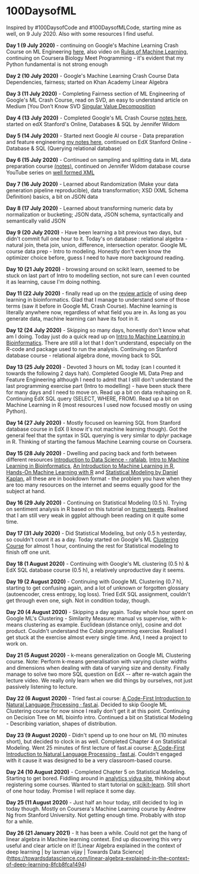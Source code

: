 # 100DaysofML

Inspired by #100DaysofCode and #100DaysofMLCode, starting mine as well, on 9 July 2020.
Also with some resources I find useful.

**Day 1 (9 July 2020)** - continuing on Google's Machine Learning Crash Course on ML Engineering [here](https://developers.google.com/machine-learning), also video on [Rules of Machine Learning](https://developers.google.com/machine-learning/guides/rules-of-ml), continuing on Coursera Biology Meet Programming - it's evident that my Python fundamental is not strong enough

**Day 2 (10 July 2020)** - Google's Machine Learning Crash Course Data Dependencies, fairness; started on Khan Academy Linear Algebra

**Day 3 (11 July 2020)** - Completing Fairness section of ML Engineering of Google's ML Crash Course, read on SVD, an easy to understand article on Medium [You Don’t Know SVD [Singular Value Decomposition](https://towardsdatascience.com/svd-8c2f72e264f)

**Day 4 (13 July 2020)** - Completed Google's ML Crash Course [notes here](https://github.com/ThymeLy/100DaysofML/blob/master/studyNotes/googleML_part3.md), started on edX Stanford's Online, Databases & SQL by Jennifer Widom

**Day 5 (14 July 2020)** - Started next Google AI course - Data preparation and feature engineering [my notes here](github.com/ThymeLy/100DaysofML/blob/master/studyNotes/MLdataprep.md), continued on EdX Stanford Online - Database & SQL (Querying relational database)

**Day 6 (15 July 2020)** - Continued on sampling and splitting data in ML data preparation course [(notes)](https://github.com/ThymeLy/100DaysofML/blob/master/studyNotes/sampling_splitting_data.md), continued on Jennifer Widom database course YouTube series on [well formed XML](https://www.youtube.com/watch?v=aR9aO4o52Eg&list=PLEAYkSg4uSQ0ML-cQSErtoTk2KrUzSZ2c&index=5)  

**Day 7 (16 July 2020)** - Learned about Randomization (Make your data generation pipeline reproducible), data transformation; XSD (XML Schema Definition) basics, a bit on JSON data

**Day 8 (17 July 2020)** - Learned about transforming numeric data by normalization or bucketing; JSON data, JSON schema, syntactically and semantically valid JSON 

**Day 9 (20 July 2020)** - Have been learning a bit previous two days, but didn't commit full one hour to it. Today's on database : relational algebra - natural join, theta join, union, difference, intersection operator. Google ML course data prep - Intro to modeling. Honestly don't even know the optimizer choice before, guess I need to have more background reading.

**Day 10 (21 July 2020)** - browsing around on scikit learn, seemed to be stuck on last part of Intro to modelling section, not sure can I even counted it as learning, cause I'm doing nothing.

**Day 11 (22 July 2020)** - finally read up on the [review article](https://www.nature.com/articles/s41576-019-0122-6#ref-CR161) of using deep learning in bioinformatics. Glad that I manage to understand some of those terms (saw it before in Google ML Crash Course). Machine learning is literally anywhere now, regardless of what field you are in. As long as you generate data, machine learning can have its foot in it. 

**Day 12 (24 July 2020)** - Skipping so many days, honestly don't know what am I doing. Today just do a quick read up on [Intro to Machine Learning in Bioinformatics](https://bioinformatics-training.github.io/intro-machine-learning-2019/index.html). There are still a lot that I don't understand, especially on the R-code and package used to run the analysis. Continuing on Stanford database course - relational algebra done, moving back to SQL

**Day 13 (25 July 2020)** - Devoted 3 hours on ML today (can I counted it towards the following 2 days hah). Completed Google ML Data Prep and Feature Engineering although I need to admit that I still don't understand the last programming exercise part (Intro to modelling) - have been stuck there for many days and I need to move on. Read up a bit on data reshaping on R. Continuing EdX SQL query (SELECT, WHERE, FROM). Read up a bit on Machine Learning in R (most resources I used now focused mostly on using Python).

**Day 14 (27 July 2020)** - Mostly focused on learning SQL from Stanford database course in EdX (I know it's not machine learning though). Got the general feel that the syntax in SQL querying is very similar to dplyr package in R. Thinking of starting the famous Machine Learning course on Coursera.

**Day 15 (28 July 2020)** - Dwelling and pacing back and forth between different resources [Introduction to Data Science - rafalab](https://rafalab.github.io/dsbook/),  [Intro to Machine Learning in Bioinformatics](https://bioinformatics-training.github.io/intro-machine-learning-2019), [An Introduction to Machine Learning in R](https://lgatto.github.io/IntroMachineLearningWithR/index.html), [Hands-On Machine Learning with R](https://bradleyboehmke.github.io/HOML/) and [Statistical Modeling by Daniel Kaplan](https://dtkaplan.github.io/SM2-bookdown/), all these are in bookdown format  - the problem you have when they are too many resources on the internet and seems equally good for the subject at hand.

**Day 16 (29 July 2020)** - Continuing on Statistical Modeling (0.5 h). Trying on sentiment analysis in R based on this tutorial on [trump tweets](http://varianceexplained.org/r/trump-tweets/). Realised that I am still very weak in ggplot although been reading on it quite some time.

**Day 17 (31 July 2020)** - Did Statistical Modeling, but only 0.5 h yesterday, so couldn't count it as a day. Today started on Google's ML [Clustering Course](https://developers.google.com/machine-learning) for almost 1 hour, continuing the rest for Statistical modeling to finish off one unit.

**Day 18 (1 August 2020)** - Continuing with Google's ML clustering (0.5 h) & EdX SQL database course (0.5 h), a relatively unproductive day it seems.

**Day 19 (2 August 2020)** - Continuing with Google ML Clustering (0.7 h), starting to get confusing again, and a lot of unknown or forgotten glossary (autoencoder, cress entropy, log loss). Tried EdX SQL assignment, couldn't get through even one, sigh. Not in condition today, though.

**Day 20 (4 August 2020)** - Skipping a day again. Today whole hour spent on Google ML's Clustering - Similarity Measure: manual vs supervise, with k-means clustering as example. Euclidean (distance only), cosine and dot product. Couldn't understand the Colab programming exercise. Realised I get stuck at the exercise almost every single time. And, I need a project to work on.

**Day 21 (5 August 2020)** - k-means generalization on Google ML Clustering course. Note: Perform k-means generalisation with varying cluster widths and dimensions when dealing with data of varying size and density. Finally manage to solve two more SQL question on EdX -- after re-watch again the lecture video. We really only learn when we did things by ourselves, not just passively listening to lecture.

**Day 22 (6 August 2020)** - Tried fast.ai course: [A Code-First Introduction to Natural Language Processing · fast.ai](
https://www.fast.ai/2019/07/08/fastai-nlp/). Decided to skip Google ML Clustering course for now since I really don't get it at this point. Continuing on Decision Tree on ML bioinfo intro. Continued a bit on Statistical Modeling - Describing variation, shapes of distribution.

**Day 23 (9 August 2020)** - Didn't spend up to one hour on ML (10 minutes short), but decided to clock in as well. Completed Chapter 4 on Statistical Modeling. Went 25 minutes of first lecture of fast.ai course: [A Code-First Introduction to Natural Language Processing · fast.ai](
https://www.fast.ai/2019/07/08/fastai-nlp/). Couldn't engaged with it cause it was designed to be a very classroom-based course. 

**Day 24 (10 August 2020)** - Completed Chapter 5 on Statistical Modeling. Starting to get bored. Fiddling around in [analytics vidya site]( https://courses.analyticsvidhya.com/collections), thinking about registering some courses. Wanted to start tutorial on [scikit-learn](https://scikit-learn.org/stable/tutorial/index.html). Still short of one hour today. Promise I will replace it some day.

**Day 25 (11 August 2020)** - Just half an hour today, still decided to log in today though. Mostly on Coursera's Machine Learning course by Andrew Ng from Stanford University. Not getting enough time. Probably with stop for a while.

**Day 26 (21 January 2021)** - It has been a while. Could not get the hang of linear algebra in Machine learning context. End up discovering this very useful and clear article on it! 
[Linear Algebra explained in the context of deep learning | by laxman vijay | Towards Data Science] (https://towardsdatascience.com/linear-algebra-explained-in-the-context-of-deep-learning-8fcb8fca1494)
